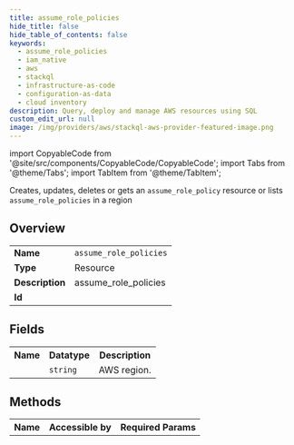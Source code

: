 ```yaml
---
title: assume_role_policies
hide_title: false
hide_table_of_contents: false
keywords:
  - assume_role_policies
  - iam_native
  - aws
  - stackql
  - infrastructure-as-code
  - configuration-as-data
  - cloud inventory
description: Query, deploy and manage AWS resources using SQL
custom_edit_url: null
image: /img/providers/aws/stackql-aws-provider-featured-image.png
---
```


import CopyableCode from '@site/src/components/CopyableCode/CopyableCode';
import Tabs from '@theme/Tabs';
import TabItem from '@theme/TabItem';

Creates, updates, deletes or gets an <code>assume_role_policy</code> resource or lists <code>assume_role_policies</code> in a region

## Overview
<table><tbody>
<tr><td><b>Name</b></td><td><code>assume_role_policies</code></td></tr>
<tr><td><b>Type</b></td><td>Resource</td></tr>
<tr><td><b>Description</b></td><td>assume_role_policies</td></tr>
<tr><td><b>Id</b></td><td><CopyableCode code="aws.iam_native.assume_role_policies" /></td></tr>
</tbody></table>

## Fields
<table><tbody><tr><th>Name</th><th>Datatype</th><th>Description</th></tr><tr><td><CopyableCode code="region" /></td><td><code>string</code></td><td>AWS region.</td></tr>
</tbody></table>

## Methods

<table><tbody>
  <tr>
    <th>Name</th>
    <th>Accessible by</th>
    <th>Required Params</th>
  </tr>
</tbody></table>






